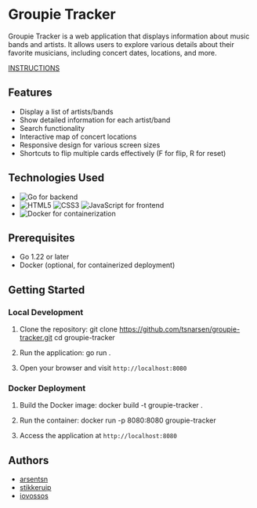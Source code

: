 # Groupie Tracker

Groupie Tracker is a web application that displays information about music bands and artists. It allows users to explore various details about their favorite musicians, including concert dates, locations, and more.

[INSTRUCTIONS](https://github.com/01-edu/public/tree/master/subjects/groupie-tracker)

## Features

- Display a list of artists/bands
- Show detailed information for each artist/band
- Search functionality
- Interactive map of concert locations
- Responsive design for various screen sizes
- Shortcuts to flip multiple cards effectively (F for flip, R for reset)

## Technologies Used

- ![Go](https://img.shields.io/badge/-Go-00ADD8?style=flat&logo=go&logoColor=white) for backend
- ![HTML5](https://img.shields.io/badge/-HTML5-E34F26?style=flat&logo=html5&logoColor=white) ![CSS3](https://img.shields.io/badge/-CSS3-1572B6?style=flat&logo=css3&logoColor=white) ![JavaScript](https://img.shields.io/badge/-JavaScript-F7DF1E?style=flat&logo=javascript&logoColor=black) for frontend
- ![Docker](https://img.shields.io/badge/-Docker-2496ED?style=flat&logo=docker&logoColor=white) for containerization

## Prerequisites

- Go 1.22 or later
- Docker (optional, for containerized deployment)

## Getting Started

### Local Development

1. Clone the repository:
git clone https://github.com/tsnarsen/groupie-tracker.git
cd groupie-tracker

3. Run the application:
go run .

4. Open your browser and visit `http://localhost:8080`

### Docker Deployment

1. Build the Docker image:
docker build -t groupie-tracker .

2. Run the container:
docker run -p 8080:8080 groupie-tracker

3. Access the application at `http://localhost:8080`

## Authors

- [arsentsn](https://github.com/arsentsn)
- [stikkeruip](https://github.com/stikkeruip)
- [iovossos](https://github.com/iovossos)
